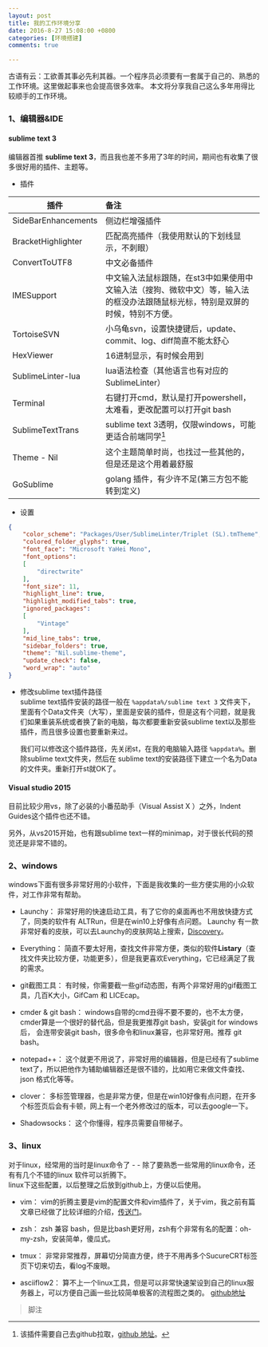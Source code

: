 ```yaml
---
layout: post
title: 我的工作环境分享
date: 2016-8-27 15:08:00 +0800
categories: [环境搭建]
comments: true

---
```


古语有云：工欲善其事必先利其器。一个程序员必须要有一套属于自己的、熟悉的工作环境。这里做起事来也会提高很多效率。
本文将分享我自己这么多年用得比较顺手的工作环境。

### 1、编辑器&IDE

#### sublime text 3
编辑器首推 **sublime text 3**，而且我也差不多用了3年的时间，期间也有收集了很多很好用的插件、主题等。

- 插件
	
| 插件        	        | 备注           															|
| --------------------- |:--------------------------------------------------------------------------|
| SideBarEnhancements   | 侧边栏增强插件 																|
| BracketHighlighter    | 匹配高亮插件（我使用默认的下划线显示，不刺眼）  								|
| ConvertToUTF8    		| 中文必备插件																|
| IMESupport	     	| 中文输入法鼠标跟随，在st3中如果使用中文输入法（搜狗、微软中文）等，输入法的框没办法跟随鼠标光标，特别是双屏的时候，特别不方便。|
| TortoiseSVN    		| 小乌龟svn，设置快捷键后，update、commit、log、diff简直不能太舒心				|
| HexViewer		      	| 16进制显示，有时候会用到														|
| SublimeLinter-lua		| lua语法检查（其他语言也有对应的SublimeLinter）								|
| Terminal     			| 右键打开cmd，默认是打开powershell，太难看，更改配置可以打开git bash  			|
| SublimeTextTrans      | sublime text 3透明，仅限windows，可能更适合前端同学[^footer1]					|
| Theme - Nil	  		| 这个主题简单时尚，也找过一些其他的，但是还是这个用着最舒服						|
| GoSublime      		| golang 插件，有少许不足(第三方包不能转到定义)			      					|

- 设置

```json
{
	"color_scheme": "Packages/User/SublimeLinter/Triplet (SL).tmTheme",
	"colored_folder_glyphs": true,
	"font_face": "Microsoft YaHei Mono",
	"font_options":
	[
		"directwrite"
	],
	"font_size": 11,
	"highlight_line": true,
	"highlight_modified_tabs": true,
	"ignored_packages":
	[
		"Vintage"
	],
	"mid_line_tabs": true,
	"sidebar_folders": true,
	"theme": "Nil.sublime-theme",
	"update_check": false,
	"word_wrap": "auto"
}
```

- 修改sublime text插件路径  
  sublime text插件安装的路径一般在 `%appdata%/sublime text 3` 文件夹下，里面有个Data文件夹（大写），里面是安装的插件，但是这有个问题，就是我们如果重装系统或者换了新的电脑，每次都要重新安装sublime text以及那些插件，而且很多设置也要重新来过。

  我们可以修改这个插件路径，先关闭st，在我的电脑输入路径 `%appdata%`。删除sublime text文件夹，然后在
  sublime text的安装路径下建立一个名为Data的文件夹。重新打开st就OK了。

#### Visual studio 2015

目前比较少用vs，除了必装的小番茄助手（Visual Assist X ）之外，Indent Guides这个插件也还不错。

另外，从vs2015开始，也有跟sublime text一样的minimap，对于很长代码的预览还是非常不错的。


### 2、windows 

windows下面有很多非常好用的小软件，下面是我收集的一些方便实用的小众软件，对工作非常有帮助。

- Launchy：
 非常好用的快速启动工具，有了它你的桌面再也不用放快捷方式了，同类的软件有 ALTRun，但是在win10上好像有点问题。
 Launchy 有一款非常好看的皮肤，可以去Launchy的皮肤网站上搜索，[Discovery](http://www.deviantart.com/browse/all/customization/skins/applaunchers/launchy/?q=Discovery)。

- Everything：
  简直不要太好用，查找文件非常方便，类似的软件**Listary**（查找文件夹比较方便，功能更多），但是我更喜欢Everything，它已经满足了我的需求。

- git截图工具：
  有时候，你需要截一些gif动态图，有两个非常好用的gif截图工具，几百K大小，GifCam 和 LICEcap。

- cmder & git bash：
  windows自带的cmd丑得不要不要的，也不太方便，cmder算是一个很好的替代品，但是我更推荐git bash，安装git for windows后，
  会连带安装git bash，很多命令和linux兼容，也非常好用。推荐 git bash。

- notepad++：
  这个就更不用说了，非常好用的编辑器，但是已经有了sublime text了，所以把他作为辅助编辑器还是很不错的，比如用它来做文件查找、
  json 格式化等等。

- clover：
  多标签管理器，也是非常方便，但是在win10好像有点问题，在开多个标签页后会有卡顿，网上有一个老外修改过的版本，可以去google一下。

- Shadowsocks：
  这个你懂得，程序员需要自带梯子。

### 3、linux

  对于linux，经常用的当时是linux命令了 - -
  除了要熟悉一些常用的linux命令，还有有几个不错的linux 软件可以折腾下。  
  linux下这些配置，以后整理之后放到github上，方便以后使用。

- vim：
  vim的折腾主要是vim的配置文件和vim插件了，关于vim，我之前有篇文章已经做了比较详细的介绍，[传送门](http://domicat.me/2015/07/28/vim-config-and-plugin/)。 

- zsh：
  zsh 兼容 bash，但是比bash更好用，zsh有个非常有名的配置：oh-my-zsh，安装简单，傻瓜式。

- tmux：
  非常非常推荐，屏幕切分简直方便，终于不用再多个SucureCRT标签页下切来切去，看log不废眼。

- asciiflow2：
 算不上一个linux工具，但是可以非常快速架设到自己的linux服务器上，可以方便自己画一些比较简单极客的流程图之类的。
 [github地址](https://github.com/lewish/asciiflow2)



>脚注

[^footer1]: 该插件需要自己去github拉取，[github 地址](https://github.com/vhanla/SublimeTextTrans.git)。